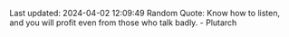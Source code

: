 Last updated: 2024-04-02 12:09:49
Random Quote: Know how to listen, and you will profit even from those who talk badly. - Plutarch